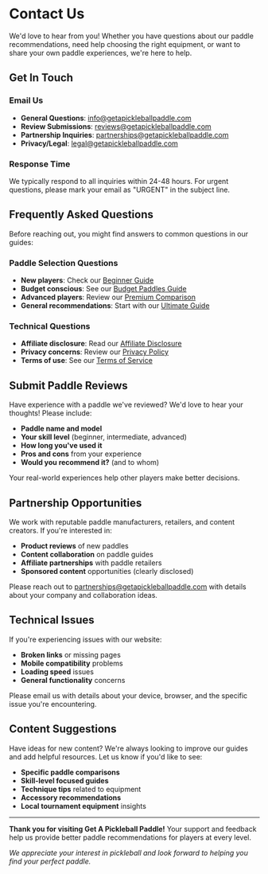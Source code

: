 # Contact Us

We'd love to hear from you! Whether you have questions about our paddle recommendations, need help choosing the right equipment, or want to share your own paddle experiences, we're here to help.

## Get In Touch

### **Email Us**
- **General Questions**: info@getapickleballpaddle.com
- **Review Submissions**: reviews@getapickleballpaddle.com
- **Partnership Inquiries**: partnerships@getapickleballpaddle.com
- **Privacy/Legal**: legal@getapickleballpaddle.com

### **Response Time**
We typically respond to all inquiries within 24-48 hours. For urgent questions, please mark your email as "URGENT" in the subject line.

## Frequently Asked Questions

Before reaching out, you might find answers to common questions in our guides:

### **Paddle Selection Questions**
- **New players**: Check our [Beginner Guide](/beginner-guide)
- **Budget conscious**: See our [Budget Paddles Guide](/budget-paddles)
- **Advanced players**: Review our [Premium Comparison](/premium-comparison)
- **General recommendations**: Start with our [Ultimate Guide](/ultimate-guide)

### **Technical Questions**
- **Affiliate disclosure**: Read our [Affiliate Disclosure](/affiliate-disclosure)
- **Privacy concerns**: Review our [Privacy Policy](/privacy)
- **Terms of use**: See our [Terms of Service](/terms)

## Submit Paddle Reviews

Have experience with a paddle we've reviewed? We'd love to hear your thoughts! Please include:

- **Paddle name and model**
- **Your skill level** (beginner, intermediate, advanced)
- **How long you've used it**
- **Pros and cons** from your experience
- **Would you recommend it?** (and to whom)

Your real-world experiences help other players make better decisions.

## Partnership Opportunities

We work with reputable paddle manufacturers, retailers, and content creators. If you're interested in:

- **Product reviews** of new paddles
- **Content collaboration** on paddle guides
- **Affiliate partnerships** with paddle retailers
- **Sponsored content** opportunities (clearly disclosed)

Please reach out to partnerships@getapickleballpaddle.com with details about your company and collaboration ideas.

## Technical Issues

If you're experiencing issues with our website:

- **Broken links** or missing pages
- **Mobile compatibility** problems
- **Loading speed** issues
- **General functionality** concerns

Please email us with details about your device, browser, and the specific issue you're encountering.

## Content Suggestions

Have ideas for new content? We're always looking to improve our guides and add helpful resources. Let us know if you'd like to see:

- **Specific paddle comparisons**
- **Skill-level focused guides** 
- **Technique tips** related to equipment
- **Accessory recommendations**
- **Local tournament equipment** insights

---

**Thank you for visiting Get A Pickleball Paddle!** Your support and feedback help us provide better paddle recommendations for players at every level.

*We appreciate your interest in pickleball and look forward to helping you find your perfect paddle.*
